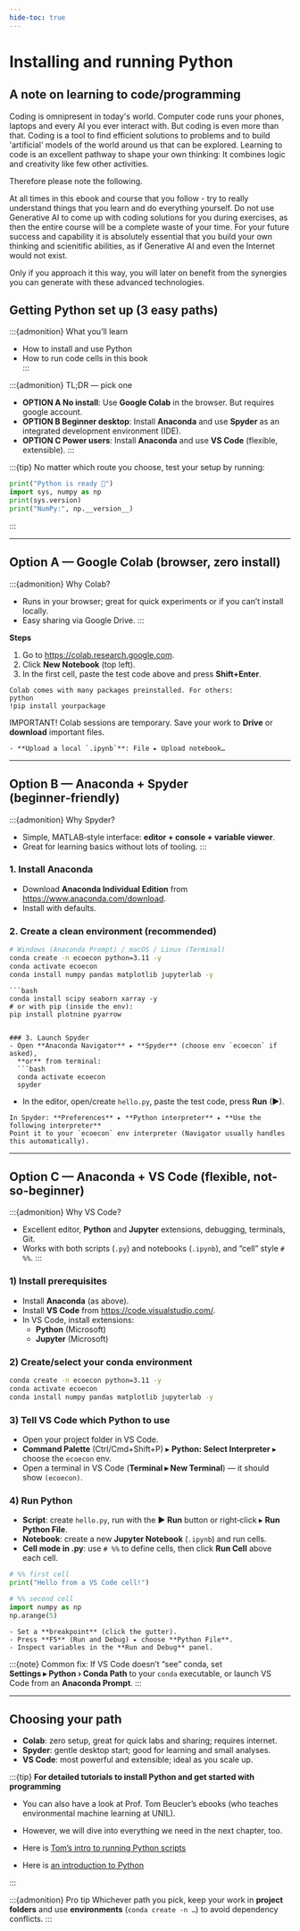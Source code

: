 ```yaml
---
hide-toc: true
---
```


# Installing and running Python   <!-- Add this -->


## A note on learning to code/programming

Coding is omnipresent in today's world. Computer code runs your phones, laptops and every AI you ever interact with.
But coding is even more than that. Coding is a tool to find efficient solutions to problems and to build 'artificial' models of the world around us that can be explored. Learning to code is an excellent pathway to shape your own thinking: It combines logic and creativity like few other activities. 

Therefore please note the following.

At all times in this ebook and course that you follow - try to really understand things that you learn and do everything yourself. Do not use Generative AI to come up with coding solutions for you during exercises, as then the entire course will be a complete waste of your time. For your future success and capability it is absolutely essential that you build your own thinking and scienitific abilities, as if Generative AI and even the Internet would not exist. 

Only if you approach it this way, you will later on benefit from the synergies you can generate with these advanced technologies. 

## Getting Python set up (3 easy paths)

:::{admonition} What you’ll learn
- How to install and use Python
- How to run code cells in this book  
:::



:::{admonition} TL;DR — pick one
- **OPTION A No install**: Use **Google Colab** in the browser. But requires google account.
- **OPTION B Beginner desktop**: Install **Anaconda** and use **Spyder** as an integrated development environment (IDE).
- **OPTION C Power users**: Install **Anaconda** and use **VS Code** (flexible, extensible).
:::

:::{tip}
No matter which route you choose, test your setup by running:

```python
print("Python is ready 🎉")
import sys, numpy as np
print(sys.version)
print("NumPy:", np.__version__)
```
:::

---

## Option A — Google Colab (browser, zero install)

:::{admonition} Why Colab?
- Runs in your browser; great for quick experiments or if you can’t install locally.
- Easy sharing via Google Drive.
:::

**Steps**
1. Go to <https://colab.research.google.com>.
2. Click **New Notebook** (top left).
3. In the first cell, paste the test code above and press **Shift+Enter**.



```{dropdown} Install extra packages
Colab comes with many packages preinstalled. For others:
python
!pip install yourpackage
```



IMPORTANT! Colab sessions are temporary. Save your work to **Drive** or **download** important files.


```{dropdown} Upload data or notebooks
- **Upload a local `.ipynb`**: File ▸ Upload notebook…
```

---

## Option B — Anaconda + Spyder (beginner‑friendly)

:::{admonition} Why Spyder?
- Simple, MATLAB‑style interface: **editor + console + variable viewer**.
- Great for learning basics without lots of tooling.
:::

### 1. Install Anaconda
- Download **Anaconda Individual Edition** from <https://www.anaconda.com/download>.
- Install with defaults.

### 2. Create a clean environment (recommended)
```bash
# Windows (Anaconda Prompt) / macOS / Linux (Terminal)
conda create -n ecoecon python=3.11 -y
conda activate ecoecon
conda install numpy pandas matplotlib jupyterlab -y
```

```{dropdown} (Optional) Add more packages
```bash
conda install scipy seaborn xarray -y
# or with pip (inside the env):
pip install plotnine pyarrow
```
```

### 3. Launch Spyder
- Open **Anaconda Navigator** ▸ **Spyder** (choose env `ecoecon` if asked),  
  **or** from terminal:
  ```bash
  conda activate ecoecon
  spyder
  ```
- In the editor, open/create `hello.py`, paste the test code, press **Run** (▶).

```{dropdown} Ensure Spyder uses the right environment
In Spyder: **Preferences** ▸ **Python interpreter** ▸ **Use the following interpreter**  
Point it to your `ecoecon` env interpreter (Navigator usually handles this automatically).
```

---

## Option C — Anaconda + VS Code (flexible, not-so-beginner)

:::{admonition} Why VS Code?
- Excellent editor, **Python** and **Jupyter** extensions, debugging, terminals, Git.
- Works with both scripts (`.py`) and notebooks (`.ipynb`), and “cell” style `# %%`.
:::

### 1) Install prerequisites
- Install **Anaconda** (as above).
- Install **VS Code** from <https://code.visualstudio.com/>.
- In VS Code, install extensions:
  - **Python** (Microsoft)
  - **Jupyter** (Microsoft)

### 2) Create/select your conda environment
```bash
conda create -n ecoecon python=3.11 -y
conda activate ecoecon
conda install numpy pandas matplotlib jupyterlab -y
```

### 3) Tell VS Code which Python to use
- Open your project folder in VS Code.
- **Command Palette** (Ctrl/Cmd+Shift+P) ▸ **Python: Select Interpreter** ▸ choose the `ecoecon` env.
- Open a terminal in VS Code (**Terminal ▸ New Terminal**) — it should show `(ecoecon)`.

### 4) Run Python
- **Script**: create `hello.py`, run with the **▶ Run** button or right‑click ▸ **Run Python File**.
- **Notebook**: create a new **Jupyter Notebook** (`.ipynb`) and run cells.
- **Cell mode in .py**: use `# %%` to define cells, then click **Run Cell** above each cell.

```python
# %% first cell
print("Hello from a VS Code cell!")

# %% second cell
import numpy as np
np.arange(5)
```

```{dropdown} Debugging quick start
- Set a **breakpoint** (click the gutter).
- Press **F5** (Run and Debug) ▸ choose **Python File**.
- Inspect variables in the **Run and Debug** panel.
```

:::{note}
Common fix: If VS Code doesn’t “see” conda, set  
**Settings ▸ Python › Conda Path** to your `conda` executable, or launch VS Code from an **Anaconda Prompt**.
:::

---

## Choosing your path

- **Colab**: zero setup, great for quick labs and sharing; requires internet.
- **Spyder**: gentle desktop start; good for learning and small analyses.
- **VS Code**: most powerful and extensible; ideal as you scale up.

:::{tip}
**For detailed tutorials to install Python and get started with programming**

- You can also have a look at Prof. Tom Beucler’s ebooks (who teaches environmental machine learning at UNIL).  
- However, we will dive into everything we need in the next chapter, too.  

- Here is [Tom’s intro to running Python scripts](https://tbeucler.github.io/2024_MLEES_Ebook/Milton/00_Running_Python_Scripts.html)  
- Here is [an introduction to Python](https://tbeucler.github.io/2024_MLEES_Ebook/IP/intro_python.html)  

:::

:::{admonition} Pro tip
Whichever path you pick, keep your work in **project folders** and use **environments** (`conda create -n …`) to avoid dependency conflicts.
:::
